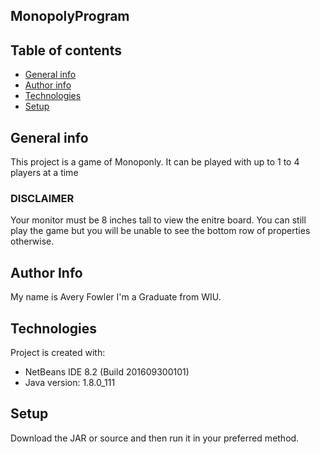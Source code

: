 ## MonopolyProgram

## Table of contents
* [General info](#general-info)
* [Author info](#author-info)
* [Technologies](#technologies)
* [Setup](#setup)

## General info
This project is a game of Monoponly. It can be played with up to 1 to 4 players at a time  

### DISCLAIMER 
Your monitor must be 8 inches tall to view the enitre board. You can still play the game but you will be unable to see the bottom row of properties otherwise.

## Author Info
My name is Avery Fowler I'm a Graduate from WIU.
	
## Technologies
Project is created with:
* NetBeans IDE 8.2 (Build 201609300101)
* Java version: 1.8.0_111

## Setup
Download the JAR or source and then run it in your preferred method.
